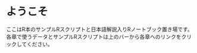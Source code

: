 # ようこそ
ここはR本のサンプルRスクリプトと日本語解説入りRノートブック置き場です。<br>
各章で使うデータとサンプルRスクリプトは上のバーから各章へのリンクをクリックしてください。<br>

